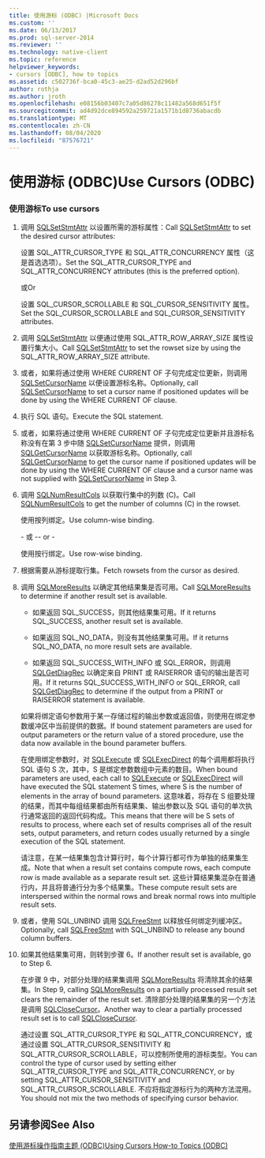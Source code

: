 ```yaml
---
title: 使用游标 (ODBC) |Microsoft Docs
ms.custom: ''
ms.date: 06/13/2017
ms.prod: sql-server-2014
ms.reviewer: ''
ms.technology: native-client
ms.topic: reference
helpviewer_keywords:
- cursors [ODBC], how to topics
ms.assetid: c502736f-bca0-45c3-ae25-d2ad52d296bf
author: rothja
ms.author: jroth
ms.openlocfilehash: e08156b03407c7a05d86278c11482a568d651f5f
ms.sourcegitcommit: ad4d92dce894592a259721a1571b1d8736abacdb
ms.translationtype: MT
ms.contentlocale: zh-CN
ms.lasthandoff: 08/04/2020
ms.locfileid: "87576721"
---
```

# <a name="use-cursors-odbc"></a><span data-ttu-id="9350b-102">使用游标 (ODBC)</span><span class="sxs-lookup"><span data-stu-id="9350b-102">Use Cursors (ODBC)</span></span>
    
### <a name="to-use-cursors"></a><span data-ttu-id="9350b-103">使用游标</span><span class="sxs-lookup"><span data-stu-id="9350b-103">To use cursors</span></span>  
  
1.  <span data-ttu-id="9350b-104">调用 [SQLSetStmtAttr](../../native-client-odbc-api/sqlsetstmtattr.md) 以设置所需的游标属性：</span><span class="sxs-lookup"><span data-stu-id="9350b-104">Call [SQLSetStmtAttr](../../native-client-odbc-api/sqlsetstmtattr.md) to set the desired cursor attributes:</span></span>  
  
     <span data-ttu-id="9350b-105">设置 SQL_ATTR_CURSOR_TYPE 和 SQL_ATTR_CONCURRENCY 属性（这是首选选项）。</span><span class="sxs-lookup"><span data-stu-id="9350b-105">Set the SQL_ATTR_CURSOR_TYPE and SQL_ATTR_CONCURRENCY attributes (this is the preferred option).</span></span>  
  
     <span data-ttu-id="9350b-106">或</span><span class="sxs-lookup"><span data-stu-id="9350b-106">Or</span></span>  
  
     <span data-ttu-id="9350b-107">设置 SQL_CURSOR_SCROLLABLE 和 SQL_CURSOR_SENSITIVITY 属性。</span><span class="sxs-lookup"><span data-stu-id="9350b-107">Set the SQL_CURSOR_SCROLLABLE and SQL_CURSOR_SENSITIVITY attributes.</span></span>  
  
2.  <span data-ttu-id="9350b-108">调用 [SQLSetStmtAttr](../../native-client-odbc-api/sqlsetstmtattr.md) 以便通过使用 SQL_ATTR_ROW_ARRAY_SIZE 属性设置行集大小。</span><span class="sxs-lookup"><span data-stu-id="9350b-108">Call [SQLSetStmtAttr](../../native-client-odbc-api/sqlsetstmtattr.md) to set the rowset size by using the SQL_ATTR_ROW_ARRAY_SIZE attribute.</span></span>  
  
3.  <span data-ttu-id="9350b-109">或者，如果将通过使用 WHERE CURRENT OF 子句完成定位更新，则调用 [SQLSetCursorName](https://go.microsoft.com/fwlink/?LinkId=58406) 以便设置游标名称。</span><span class="sxs-lookup"><span data-stu-id="9350b-109">Optionally, call [SQLSetCursorName](https://go.microsoft.com/fwlink/?LinkId=58406) to set a cursor name if positioned updates will be done by using the WHERE CURRENT OF clause.</span></span>  
  
4.  <span data-ttu-id="9350b-110">执行 SQL 语句。</span><span class="sxs-lookup"><span data-stu-id="9350b-110">Execute the SQL statement.</span></span>  
  
5.  <span data-ttu-id="9350b-111">或者，如果将通过使用 WHERE CURRENT OF 子句完成定位更新并且游标名称没有在第 3 步中随 [SQLSetCursorName](https://go.microsoft.com/fwlink/?LinkId=58406) 提供，则调用 [SQLGetCursorName](../../native-client-odbc-api/sqlgetcursorname.md) 以获取游标名称。</span><span class="sxs-lookup"><span data-stu-id="9350b-111">Optionally, call [SQLGetCursorName](../../native-client-odbc-api/sqlgetcursorname.md) to get the cursor name if positioned updates will be done by using the WHERE CURRENT OF clause and a cursor name was not supplied with [SQLSetCursorName](https://go.microsoft.com/fwlink/?LinkId=58406) in Step 3.</span></span>  
  
6.  <span data-ttu-id="9350b-112">调用 [SQLNumResultCols](../../native-client-odbc-api/sqlnumresultcols.md) 以获取行集中的列数 (C)。</span><span class="sxs-lookup"><span data-stu-id="9350b-112">Call [SQLNumResultCols](../../native-client-odbc-api/sqlnumresultcols.md) to get the number of columns (C) in the rowset.</span></span>  
  
     <span data-ttu-id="9350b-113">使用按列绑定。</span><span class="sxs-lookup"><span data-stu-id="9350b-113">Use column-wise binding.</span></span>  
  
     <span data-ttu-id="9350b-114">\- 或 -</span><span class="sxs-lookup"><span data-stu-id="9350b-114">\- or -</span></span>  
  
     <span data-ttu-id="9350b-115">使用按行绑定。</span><span class="sxs-lookup"><span data-stu-id="9350b-115">Use row-wise binding.</span></span>  
  
7.  <span data-ttu-id="9350b-116">根据需要从游标提取行集。</span><span class="sxs-lookup"><span data-stu-id="9350b-116">Fetch rowsets from the cursor as desired.</span></span>  
  
8.  <span data-ttu-id="9350b-117">调用 [SQLMoreResults](../../native-client-odbc-api/sqlmoreresults.md) 以确定其他结果集是否可用。</span><span class="sxs-lookup"><span data-stu-id="9350b-117">Call [SQLMoreResults](../../native-client-odbc-api/sqlmoreresults.md) to determine if another result set is available.</span></span>  
  
    -   <span data-ttu-id="9350b-118">如果返回 SQL_SUCCESS，则其他结果集可用。</span><span class="sxs-lookup"><span data-stu-id="9350b-118">If it returns SQL_SUCCESS, another result set is available.</span></span>  
  
    -   <span data-ttu-id="9350b-119">如果返回 SQL_NO_DATA，则没有其他结果集可用。</span><span class="sxs-lookup"><span data-stu-id="9350b-119">If it returns SQL_NO_DATA, no more result sets are available.</span></span>  
  
    -   <span data-ttu-id="9350b-120">如果返回 SQL_SUCCESS_WITH_INFO 或 SQL_ERROR，则调用 [SQLGetDiagRec](https://go.microsoft.com/fwlink/?LinkId=58402) 以确定来自 PRINT 或 RAISERROR 语句的输出是否可用。</span><span class="sxs-lookup"><span data-stu-id="9350b-120">If it returns SQL_SUCCESS_WITH_INFO or SQL_ERROR, call [SQLGetDiagRec](https://go.microsoft.com/fwlink/?LinkId=58402) to determine if the output from a PRINT or RAISERROR statement is available.</span></span>  
  
     <span data-ttu-id="9350b-121">如果将绑定语句参数用于某一存储过程的输出参数或返回值，则使用在绑定参数缓冲区中当前提供的数据。</span><span class="sxs-lookup"><span data-stu-id="9350b-121">If bound statement parameters are used for output parameters or the return value of a stored procedure, use the data now available in the bound parameter buffers.</span></span>  
  
     <span data-ttu-id="9350b-122">在使用绑定参数时，对 [SQLExecute](https://go.microsoft.com/fwlink/?LinkId=58400) 或 [SQLExecDirect](https://go.microsoft.com/fwlink/?LinkId=58399) 的每个调用都将执行 SQL 语句 S 次，其中，S 是绑定参数数组中元素的数目。</span><span class="sxs-lookup"><span data-stu-id="9350b-122">When bound parameters are used, each call to [SQLExecute](https://go.microsoft.com/fwlink/?LinkId=58400) or [SQLExecDirect](https://go.microsoft.com/fwlink/?LinkId=58399) will have executed the SQL statement S times, where S is the number of elements in the array of bound parameters.</span></span> <span data-ttu-id="9350b-123">这意味着，将存在 S 组要处理的结果，而其中每组结果都由所有结果集、输出参数以及 SQL 语句的单次执行通常返回的返回代码构成。</span><span class="sxs-lookup"><span data-stu-id="9350b-123">This means that there will be S sets of results to process, where each set of results comprises all of the result sets, output parameters, and return codes usually returned by a single execution of the SQL statement.</span></span>  
  
     <span data-ttu-id="9350b-124">请注意，在某一结果集包含计算行时，每个计算行都可作为单独的结果集生成。</span><span class="sxs-lookup"><span data-stu-id="9350b-124">Note that when a result set contains compute rows, each compute row is made available as a separate result set.</span></span> <span data-ttu-id="9350b-125">这些计算结果集混杂在普通行内，并且将普通行分为多个结果集。</span><span class="sxs-lookup"><span data-stu-id="9350b-125">These compute result sets are interspersed within the normal rows and break normal rows into multiple result sets.</span></span>  
  
9. <span data-ttu-id="9350b-126">或者，使用 SQL_UNBIND 调用 [SQLFreeStmt](../../native-client-odbc-api/sqlfreestmt.md) 以释放任何绑定列缓冲区。</span><span class="sxs-lookup"><span data-stu-id="9350b-126">Optionally, call [SQLFreeStmt](../../native-client-odbc-api/sqlfreestmt.md) with SQL_UNBIND to release any bound column buffers.</span></span>  
  
10. <span data-ttu-id="9350b-127">如果其他结果集可用，则转到步骤 6。</span><span class="sxs-lookup"><span data-stu-id="9350b-127">If another result set is available, go to Step 6.</span></span>  
  
     <span data-ttu-id="9350b-128">在步骤 9 中，对部分处理的结果集调用 [SQLMoreResults](../../native-client-odbc-api/sqlmoreresults.md) 将清除其余的结果集。</span><span class="sxs-lookup"><span data-stu-id="9350b-128">In Step 9, calling [SQLMoreResults](../../native-client-odbc-api/sqlmoreresults.md) on a partially processed result set clears the remainder of the result set.</span></span> <span data-ttu-id="9350b-129">清除部分处理的结果集的另一个方法是调用 [SQLCloseCursor](../../native-client-odbc-api/sqlclosecursor.md)。</span><span class="sxs-lookup"><span data-stu-id="9350b-129">Another way to clear a partially processed result set is to call [SQLCloseCursor](../../native-client-odbc-api/sqlclosecursor.md).</span></span>  
  
     <span data-ttu-id="9350b-130">通过设置 SQL_ATTR_CURSOR_TYPE 和 SQL_ATTR_CONCURRENCY，或通过设置 SQL_ATTR_CURSOR_SENSITIVITY 和 SQL_ATTR_CURSOR_SCROLLABLE，可以控制所使用的游标类型。</span><span class="sxs-lookup"><span data-stu-id="9350b-130">You can control the type of cursor used by setting either SQL_ATTR_CURSOR_TYPE and SQL_ATTR_CONCURRENCY, or by setting SQL_ATTR_CURSOR_SENSITIVITY and SQL_ATTR_CURSOR_SCROLLABLE.</span></span> <span data-ttu-id="9350b-131">不应将指定游标行为的两种方法混用。</span><span class="sxs-lookup"><span data-stu-id="9350b-131">You should not mix the two methods of specifying cursor behavior.</span></span>  
  
## <a name="see-also"></a><span data-ttu-id="9350b-132">另请参阅</span><span class="sxs-lookup"><span data-stu-id="9350b-132">See Also</span></span>  
 [<span data-ttu-id="9350b-133">使用游标操作指南主题 &#40;ODBC&#41;</span><span class="sxs-lookup"><span data-stu-id="9350b-133">Using Cursors How-to Topics &#40;ODBC&#41;</span></span>](using-cursors-how-to-topics-odbc.md)  
  
  
